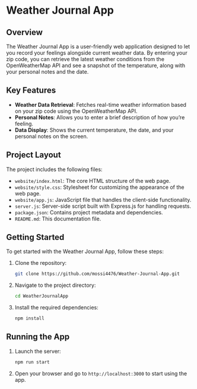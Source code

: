 # Weather Journal App

## Overview
The Weather Journal App is a user-friendly web application designed to let you record your feelings alongside current weather data. By entering your zip code, you can retrieve the latest weather conditions from the OpenWeatherMap API and see a snapshot of the temperature, along with your personal notes and the date.

## Key Features
- **Weather Data Retrieval**: Fetches real-time weather information based on your zip code using the OpenWeatherMap API.
- **Personal Notes**: Allows you to enter a brief description of how you’re feeling.
- **Data Display**: Shows the current temperature, the date, and your personal notes on the screen.

## Project Layout
The project includes the following files:

- `website/index.html`: The core HTML structure of the web page.
- `website/style.css`: Stylesheet for customizing the appearance of the web page.
- `website/app.js`: JavaScript file that handles the client-side functionality.
- `server.js`: Server-side script built with Express.js for handling requests.
- `package.json`: Contains project metadata and dependencies.
- `README.md`: This documentation file.

## Getting Started
To get started with the Weather Journal App, follow these steps:

1. Clone the repository:
    ```bash
    git clone https://github.com/mossi4476/Weather-Journal-App.git
    ```
2. Navigate to the project directory:
    ```bash
    cd WeatherJournalApp
    ```
3. Install the required dependencies:
    ```bash
    npm install
    ```

## Running the App
1. Launch the server:
    ```bash
    npm run start
    ```
2. Open your browser and go to `http://localhost:3000` to start using the app.

